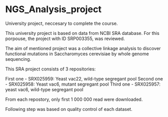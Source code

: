 # NGS_Analysis_project
University project, neccesary to complete the course.

This university project is based on data from NCBI SRA database. For this porpouse, the project with ID SRP003355, was reviewed. 

The aim of mentioned project was a collective linkage analysis to discover functional mutations in Saccharomyces cerevisiae by whole genome sequencing.

This SRA project consists of 3 repositories:

First one - SRX025959: Yeast vac22, wild-type segregant pool
Second one - SRX025958: Yeast vac6, mutant segregant pool
Third one - SRX025957: yeast vac6, wild-type segregant pool

From each repostory, only first 1 000 000 read were downloaded.

Following step was based on quality control of each dataset.


  
